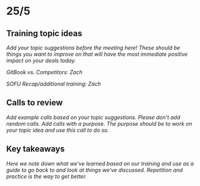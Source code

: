 # 25/5

## Training topic ideas

_Add your topic suggestions before the meeting here! These should be things you want to improve on that will have the most immediate positive impact on your deals today._&#x20;

_GitBook vs. Competitors: Zach_

_SOFU Recap/additional training: Zach_

## Calls to review

_Add example calls based on your topic suggestions. Please don't add random calls. Add calls with a purpose. The purpose should be to work on your topic idea and use this call to do so._

## Key takeaways

_Here we note down what we've learned based on our training and use as a guide to go back to and look at things we've discussed. Repetition and practice is the way to get better._
